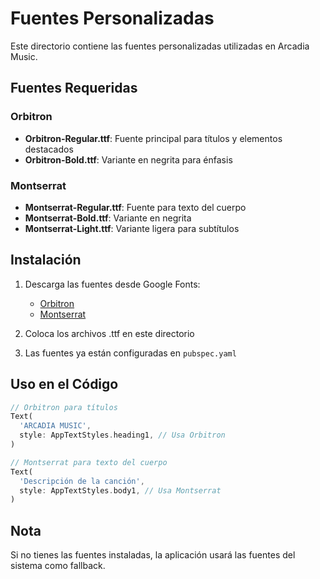 # Fuentes Personalizadas

Este directorio contiene las fuentes personalizadas utilizadas en Arcadia Music.

## Fuentes Requeridas

### Orbitron
- **Orbitron-Regular.ttf**: Fuente principal para títulos y elementos destacados
- **Orbitron-Bold.ttf**: Variante en negrita para énfasis

### Montserrat
- **Montserrat-Regular.ttf**: Fuente para texto del cuerpo
- **Montserrat-Bold.ttf**: Variante en negrita
- **Montserrat-Light.ttf**: Variante ligera para subtítulos

## Instalación

1. Descarga las fuentes desde Google Fonts:
   - [Orbitron](https://fonts.google.com/specimen/Orbitron)
   - [Montserrat](https://fonts.google.com/specimen/Montserrat)

2. Coloca los archivos .ttf en este directorio

3. Las fuentes ya están configuradas en `pubspec.yaml`

## Uso en el Código

```dart
// Orbitron para títulos
Text(
  'ARCADIA MUSIC',
  style: AppTextStyles.heading1, // Usa Orbitron
)

// Montserrat para texto del cuerpo
Text(
  'Descripción de la canción',
  style: AppTextStyles.body1, // Usa Montserrat
)
```

## Nota

Si no tienes las fuentes instaladas, la aplicación usará las fuentes del sistema como fallback. 